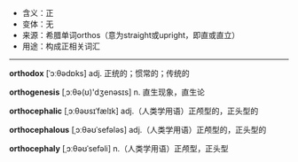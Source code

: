 - <span class="definition">含义：正</span>
- <span class="definition">变体：无</span>
- <span class="definition">来源：希腊单词orthos（意为straight或upright，即直或直立）</span>
- <span class="definition">用途：构成正相关词汇</span>

---

<span class="vocabulary">**orthodox**</span> [ˈɔːθədɒks] adj. 正统的；惯常的；传统的

<span class="vocabulary">**orthogenesis**</span> [ˌɔːθə(ʊ)'dʒenəsɪs] n. 直生现象，直生论

<span class="vocabulary">**orthocephalic**</span> [ˌɔːθəʊsɪˈfælɪk] adj.（人类学用语）正颅型的，正头型的

<span class="vocabulary">**orthocephalous**</span> [ˌɔːθəʊˈsefələs] adj.（人类学用语）正颅型的，正头型的 

<span class="vocabulary">**orthocephaly**</span> [ˌɔːθəʊˈsefəli] n.（人类学用语）正颅型，正头型  
